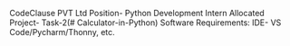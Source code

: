 CodeClause PVT Ltd
Position- Python Development Intern
Allocated Project- Task-2(# Calculator-in-Python)
Software Requirements: IDE- VS Code/Pycharm/Thonny, etc.
